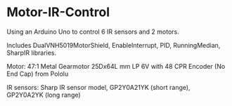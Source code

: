 # Motor-IR-Control
Using an Arduino Uno to control 6 IR sensors and 2 motors. 

Includes DualVNH5019MotorShield, EnableInterrupt, PID, RunningMedian, SharpIR libraries. 

Motor: 47:1 Metal Gearmotor 25Dx64L mm LP 6V with 48 CPR Encoder (No End Cap) from Pololu

IR sensors: Sharp IR sensor model, GP2Y0A21YK (short range), GP2Y0A2YK (long range)
